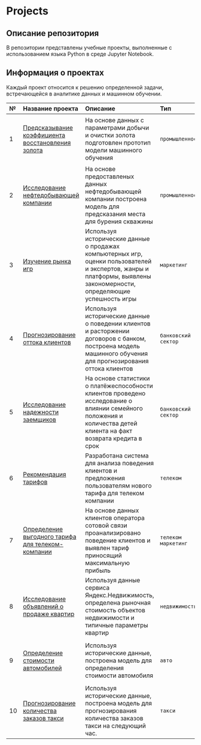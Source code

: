 # Projects 

## Описание репозитория 

В репозитории представлены учебные проекты, выполненные с использованием языка Python в среде Jupyter Notebook.

## Информация о проектах

Каждый проект относится к решению определенной задачи, встречающейся в аналитике данных и машинном обучении. 

| № | Название проекта | Описание | Тип | Инструменты |
|:- | :--------------- | :------- | :-- | :---------- |
| 1 | [Предсказывание коэффициента восстановления золота](predicting_the_recovery_rate_of_gold) | На основе данных с параметрами добычи и очистки золота подготовлен прототип модели машинного обучения | `промышленность` | `Pandas` `Numpy` `Pandas_profiling` `Scipy` `Sklearn` `Pingouin` `Seaborn` `Matplotlib` `Missingo` `Plotly` `Catboost`|
| 2 | [Исследование нефтедобывающей компании](oil_company_research) | На основе предоставленых данных нефтедобывающей компании построена модель для предсказания места для бурения скважины | `промышленность` | `Pandas` `Numpy` `Pandas_profiling` `Scipy` `Sklearn` `Seaborn` `Matplotlib` |
| 3 | [Изучение рынка игр](the_study_of_market_games) | Используя исторические данные о продажах компьютерных игр, оценки пользователей и экспертов, жанры и платформы, выявлены закономерности, определяющие успешность игры | `маркетинг` | `Pandas` `Pandas_profiling` `Numpy` `Matplotlib` `Scipy` `Sklearn` `Plotly` `Seaborn` `Cufflinks` `Pingouin`|
| 4 | [Прогнозирование оттока клиентов](forecasting_customer_churn) | Используя исторические данные о поведении клиентов и расторжении договоров с банком, построена модель машинного обучения для прогнозирования оттока клиентов | `банковский сектор` | `Pandas` `Pandas_profiling` `Numpy` `Matplotlib` `Scipy` `Sklearn` |
| 5 | [Исследование надежности заемщиков](research_on_the_reliability_of_borrowers) | На основе статистики о платёжеспособности клиентов проведено исследование о влиянии семейного положения и количества детей клиента на факт возврата кредита в срок | `банковский сектор` | `Pandas` `Numpy` `PyMystem3` `Sklearn` `Pandas_profiling` `Sweetviz` `Missingo`|
| 6 | [Рекомендация тарифов](rate_recommendation) | Разработана система для анализа поведения клиентов и предложения пользователям нового тарифа для телеком компании | `телеком` | `Pandas` `Pandas_profiling` `Numpy` `Matplotlib` `Sklearn` `Sweetviz` `Catboost` `Seaborn`|
| 7 | [Определение выгодного тарифа для телеком-компании](telecoms_prospective_plan) | На основе данных клиентов оператора сотовой связи проанализировано поведение клиентов и выявлен тариф приносящий максимальную прибыль | `телеком` `маркетинг` | `Pandas` `Numpy` `Pandas_profiling` `Pingouin` `Matplotlib` `Scipy` `Plotly`|
| 8 | [Исследование объявлений о продаже квартир](piter_apartments) | Используя данные сервиса Яндекс.Недвижимость, определена рыночная стоимость объектов недвижимости и типичные параметры квартир | `недвижимость` | `Pandas` `Numpy` `PyMystem3` `Re` `Pandas_profiling` `Sklearn` `Seaborn` `Cufflinks` `Matplotlib` |
| 9 | [Определение стоимости автомобилей](determining_the_cost_of_cars) | Используя исторические данные, построена модель для определения стоимости автомобиля | `авто` | `Pandas` `Sklearn` `Catboost` `LightGBM` `Matplotlib` `Seaborn` `Pandas_profiling` `Missingo` |
| 10 | [Прогнозирование количества заказов такси](forecasting_the_number_of_taxi_orders) | Используя исторические данные, построена модель для прогнозирования количества заказов такси на следующий час. | `такси` | `Яндекс.Практикум` | `Pandas` `Sklearn` `LightGBM` `Xgboost` `Matplotlib` `Statsmodels`  |

